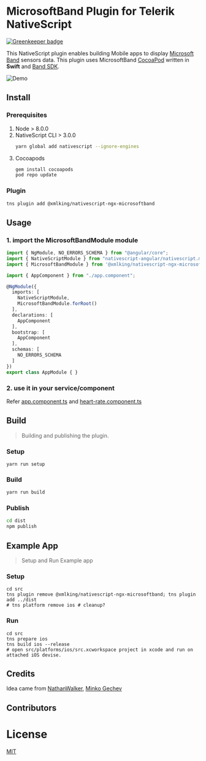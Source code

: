 MicrosoftBand Plugin for Telerik NativeScript
=============================================

[![Greenkeeper badge](https://badges.greenkeeper.io/xmlking/nativescript-ngx-microsoftband.svg)](https://greenkeeper.io/)

This NativeScript plugin enables building Mobile apps to display [Microsoft Band](https://www.microsoft.com/microsoft-band/en-us) sensors data.
This plugin uses MicrosoftBand [CocoaPod](https://github.com/xmlking/MicrosoftBand) written in **Swift** and [Band SDK](https://developer.microsoftband.com/bandsdk).


![Demo](./screenshots/demo.png)

## Install

### Prerequisites

1. Node > 8.0.0
2. NativeScript CLI > 3.0.0
    ```bash
    yarn global add nativescript --ignore-engines
    ```
3. Cocoapods
    ```bash
    gem install cocoapods
    pod repo update
    ```

### Plugin

```sh
tns plugin add @xmlking/nativescript-ngx-microsoftband
```


## Usage

### 1. import the MicrosoftBandModule module

```typescript
import { NgModule, NO_ERRORS_SCHEMA } from "@angular/core";
import { NativeScriptModule } from "nativescript-angular/nativescript.module";
import { MicrosoftBandModule } from '@xmlking/nativescript-ngx-microsoftband';

import { AppComponent } from "./app.component";

@NgModule({
  imports: [
    NativeScriptModule,
    MicrosoftBandModule.forRoot()
  ],
  declarations: [
    AppComponent
  ],
  bootstrap: [
    AppComponent
  ],
  schemas: [
    NO_ERRORS_SCHEMA
  ]
})
export class AppModule { }
```

### 2. use it in your service/component

Refer [app.component.ts](src/app/app.component.ts) and [heart-rate.component.ts](src/app/components/heart-rate.component.ts)


## Build

> Building and publishing the plugin.

### Setup
```
yarn run setup
```

### Build
```bash
yarn run build
```

### Publish
```bash
cd dist
npm publish
```

## Example App

> Setup and Run Example app

### Setup
```
cd src
tns plugin remove @xmlking/nativescript-ngx-microsoftband; tns plugin add ../dist
# tns platform remove ios # cleanup?
```

### Run
```
cd src
tns prepare ios
tns build ios --release
# open src/platforms/ios/src.xcworkspace project in xcode and run on attached iOS devise.
```

## Credits

Idea came from [NathanWalker](https://github.com/NathanWalker), [Minko Gechev](https://github.com/mgechev)

## Contributors


# License

[MIT](/LICENSE)

